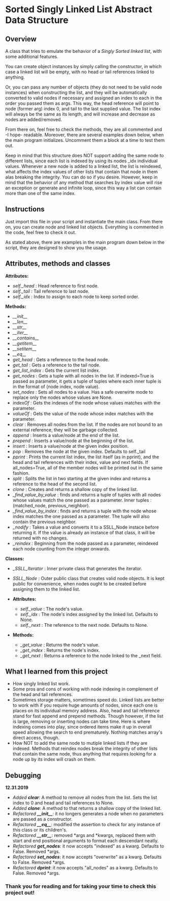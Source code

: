 Sorted Singly Linked List Abstract Data Structure
==================================

Overview
----------------------------------

A class that tries to emulate the behavior of a _Singly Sorted linked list_, with some additional features.

You can create object instances by simply calling the constructor, in which case a linked list will be empty, with no head or tail references linked to anything.

Or, you can pass any number of objects (they do not need to be valid node instances) when constructing the list, and they will be automatically converted to valid nodes if necessary and assigned an index to each in the order you passed them as args. This way, the head reference will point to node (former arg) index 0, and tail to the last supplied value. The list index will always be the same as its length, and will increase and decrease as nodes are added/removed.

From there on, feel free to check the methods, they are all commented and -I hope- readable. Moreover, there are several examples down below, when the main program initializes. Uncomment them a block at a time to test them out.

Keep in mind that this structure does NOT support adding the same node to different lists, since each list is indexed by using its nodes _idx individual values. Whenever a new node is added to a linked list, the list is reindexed, what affects the index values of other lists that contain that node in them alas breaking the integrity. You can do so if you desire. However, keep in mind that the behavior of any method that searches by index value will rise an exception or generate and infinite loop, since this way a list can contain more than one of the same index.


Instructions
----------------------------------
Just import this file in your script and instantiate the main class. From there on, you can create node and linked list objects. Everything is commented in the code, feel free to check it out.

As stated above, there are examples in the main program down below in the script, they are designed to show you the usage.

Attributes, methods and classes
----------------------------------

**Attributes:**
- *self.\_head* : Head reference to first node.
- *self.\_tail* : Tail reference to last node.
- *self.\_idx* : Index to assign to each node to keep sorted order.

**Methods:**
- *\_\_init\_\_*
- *\_\_len\_\_*
- *\_\_str\_\_*
- *\_\_iter\_\_*
- *\_\_contains\_\_*
- *\_\_getitem\_\_*
- *\_\_setitem\_\_*
- *\_\_eq\_\_*
- _get\_head_ : Gets a reference to the head node.
- _get\_tail_ : Gets a reference to the tail node.
- _get\_list\_index_ : Gets the current list index.
- _get\_nodes_ : Gets a tuple with all nodes in the list. If indexed=True is passed as parameter, it gets a tuple of tuples where each inner tuple is in the format of (node index, node value).
- _set\_nodes_ : Sets all nodes to a value. Has a safe overwirte mode to replace only the nodes whose values are None.
- _indexOf_ : Gets the indexes of the node whose values matches with the parameter.
- _valueOf_ : Gets the value of the node whose index matches with the parameter.
- _clear_ : Removes all nodes from the list. If the nodes are not bound to an external reference, they will be garbage collected.
- _append_ : Inserts a value/node at the end of the list.
- _prepend_ : Inserts a value/node at the beginning of the list.
- _insert_ : Inserts a value/node at the given index position.
- _pop_ : Removes the node at the given index. Defaults to self._tail
- _pprint_ : Prints the current list index, the list itself (as in pprint), and the head and tail references with their index, value and next fields. If all_nodes=True, all of the member nodes will be printed out in the same fashion.
- _split_ : Splits the list in two starting at the given index and returns a reference to the head of the second list.
- _clone_ : Creates and returns a shallow copy of the linked list.
- *_find\_value\_by\_value* : finds and returns a tuple of tuples with all nodes whose values match the one passed as a parameter. Inner tuples : (matched_node, previous_neighbor).
- *_find\_value\_by\_index* : finds and returns a tuple with the node whose index matches the one passed as a parameter. The tuple will also contain the previous neighbor.          
- *_nodify* : Takes a value and converts it to a SSLL_Node instace before returning it. If the value is already an instance of that class, it will be returned with no changes.
- *_reindex* : Beginning from the node passed as a parameter, reindexed each node counting from the integer onwards.

**Classes:**
- *_SSLL\_Iterator* : Inner private class that generates the iterator.
- *SSLL\_Node* : Outer public class that creates valid node objects. It is kept public for convenience, when nodes ought to be created before assigning them to the linked list.

- **Attributes:**
    - *self.\_value* : The node's value. 
    - *self.\_idx* : The node's index assigned by the linked list. Defaults to None.
    - *self.\_next* : The reference to the next node. Defaults to None.

- **Methods:**
    - *_get\_value* : Returns the node's value.
    - *_get\_index* : Returns the node's index.
    - *_get\_next* : Returns a reference to the node linked to the _next field.

What I learned from this project
----------------------------------
- How singly linked list work.
- Some pros and cons of working with node indexing in complement of the head and tail references.
- Sometimes storage matters, sometimes speed do. Linked lists are better to work with if you require huge amounts of nodes, since each one is places on its individual memory address. Also, head and tail reference stand for fast append and prepend methods. Though however, if the list is large, removing or inserting nodes can take time. Here is where indexing comes into play, since ordered items make it up in overall speed allowing the search to end prematurely. Nothing matches array's direct access, though.
- How NOT to add the same node to mutiple linked lists if they are indexed. Methods that reindex nodes break the integrity of other lists that contain the same node, thus anything that requires looking for a node up by its index will crash on them.

Debugging
----------------------------------
**12.31.2019**

- *Added **clear***: A method to remove all nodes from the list. Sets the list index to 0 and head and tail references to None.
- *Added **clone***: A method to that returns a shallow copy of the linked list.
- *Refactored **\_\_init\_\_***: it no longers generates a node when no parameters are passed as a constructor.
- *Refactored **\_\_eq\_\_***: modified the assertion to check for any instance of this class or its children's.
- *Refactored **\_\_str\_\_***: removed *args and *kwargs, replaced them with start and end positional arguments to format each descendant neatly.
- *Refactored **get_nodes***: it now accepts "indexed" as a kwarg. Defaults to False. Removed *args.
- *Refactored **set_nodes***: it now accepts "overwrite" as a kwarg. Defaults to False. Removed *args.
- *Refactored **dprint***: it now accepts "all_nodes" as a kwarg. Defaults to False. Removed *args.
  
### Thank you for reading and for taking your time to check this project out!
